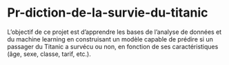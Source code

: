 # Pr-diction-de-la-survie-du-titanic
L’objectif de ce projet est d’apprendre les bases de l’analyse de données et du machine learning en construisant un modèle capable de prédire si un passager du Titanic a survécu ou non, en fonction de ses caractéristiques (âge, sexe, classe, tarif, etc.).
